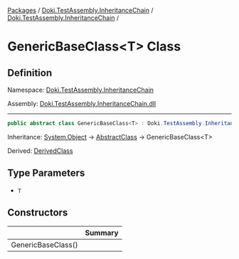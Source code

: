 [Packages](../../README.md) / [Doki.TestAssembly.InheritanceChain](../README.md) / [Doki.TestAssembly.InheritanceChain](README.md) / 

# GenericBaseClass&lt;T&gt; Class

## Definition

Namespace: [Doki.TestAssembly.InheritanceChain](README.md)

Assembly: [Doki.TestAssembly.InheritanceChain.dll](../README.md)

---

```csharp
public abstract class GenericBaseClass<T> : Doki.TestAssembly.InheritanceChain.Abstractions.AbstractClass
```

Inheritance: [System.Object](https://learn.microsoft.com/en-us/dotnet/api/System.Object) → [AbstractClass](../../Doki.TestAssembly.InheritanceChain.Abstractions/Doki.TestAssembly.InheritanceChain.Abstractions/Doki.TestAssembly.InheritanceChain.Abstractions.AbstractClass.md) → GenericBaseClass&lt;T&gt;

Derived: [DerivedClass](Doki.TestAssembly.InheritanceChain.DerivedClass.md)

## Type Parameters

- `T`


## Constructors

|   |Summary|
|---|---|
|GenericBaseClass()||


